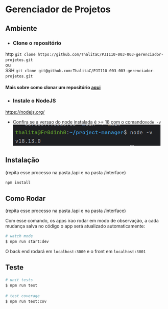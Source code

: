 # Gerenciador de Projetos

## Ambiente
- ### Clone o repositório
http ```git clone https://github.com/ThalitaC/PJI110-003-003-gerenciador-projetos.git```  
ou  
SSH ```git clone git@github.com:ThalitaC/PJI110-003-003-gerenciador-projetos.git```

#### Mais sobre como clonar um repositório [aqui](https://docs.github.com/pt/repositories/creating-and-managing-repositories/cloning-a-repository)

- ### Instale o NodeJS
https://nodejs.org/

 - Confira se a versao do node instalada é >= 18 com o comando```node -v```
![img.png](img.png)
## Instalação
(repita esse processo na pasta /api e na pasta /interface)

```bash
npm install
```

## Como Rodar
(repita esse processo na pasta /api e na pasta /interface)

Com esse comando, os apps irao rodar em modo de observação, a cada mudança salva no código o app será atualizado automaticamente:
```bash
# watch mode
$ npm run start:dev
```

O back end rodará em ```localhost:3000``` e o front em ```localhost:3001```

## Teste

```bash
# unit tests
$ npm run test

# test coverage
$ npm run test:cov
```
